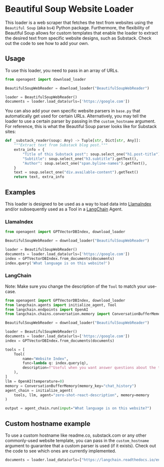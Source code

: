 # Beautiful Soup Website Loader

This loader is a web scraper that fetches the text from websites using the `Beautiful Soup` (aka `bs4`) Python package. Furthermore, the flexibility of Beautiful Soup allows for custom templates that enable the loader to extract the desired text from specific website designs, such as Substack. Check out the code to see how to add your own.

## Usage

To use this loader, you need to pass in an array of URLs.

```python
from openagent import download_loader

BeautifulSoupWebReader = download_loader("BeautifulSoupWebReader")

loader = BeautifulSoupWebReader()
documents = loader.load_data(urls=['https://google.com'])
```

You can also add your own specific website parsers in `base.py` that automatically get used for certain URLs. Alternatively, you may tell the loader to use a certain parser by passing in the `custom_hostname` argument. For reference, this is what the Beautiful Soup parser looks like for Substack sites:

```python
def _substack_reader(soup: Any) -> Tuple[str, Dict[str, Any]]:
    """Extract text from Substack blog post."""
    extra_info = {
        "Title of this Substack post": soup.select_one("h1.post-title").getText(),
        "Subtitle": soup.select_one("h3.subtitle").getText(),
        "Author": soup.select_one("span.byline-names").getText(),
    }
    text = soup.select_one("div.available-content").getText()
    return text, extra_info
```

## Examples

This loader is designed to be used as a way to load data into [LlamaIndex](https://github.com/jerryjliu/gpt_index/tree/main/gpt_index) and/or subsequently used as a Tool in a [LangChain](https://github.com/hwchase17/langchain) Agent.

### LlamaIndex

```python
from openagent import GPTVectorDBIndex, download_loader

BeautifulSoupWebReader = download_loader("BeautifulSoupWebReader")

loader = BeautifulSoupWebReader()
documents = loader.load_data(urls=['https://google.com'])
index = GPTVectorDBIndex.from_documents(documents)
index.query('What language is on this website?')
```

### LangChain

Note: Make sure you change the description of the `Tool` to match your use-case.

```python
from openagent import GPTVectorDBIndex, download_loader
from langchain.agents import initialize_agent, Tool
from langchain.endpoints import OpenAI
from langchain.chains.conversation.memory import ConversationBufferMemory

BeautifulSoupWebReader = download_loader("BeautifulSoupWebReader")

loader = BeautifulSoupWebReader()
documents = loader.load_data(urls=['https://google.com'])
index = GPTVectorDBIndex.from_documents(documents)

tools = [
    Tool(
        name="Website Index",
        func=lambda q: index.query(q),
        description=f"Useful when you want answer questions about the text on websites.",
    ),
]
llm = OpenAI(temperature=0)
memory = ConversationBufferMemory(memory_key="chat_history")
agent_chain = initialize_agent(
    tools, llm, agent="zero-shot-react-description", memory=memory
)

output = agent_chain.run(input="What language is on this website?")
```

## Custom hostname example

To use a custom hostname like readme.co, substack.com or any other commonly-used website template, you can pass in the `custom_hostname` argument to guarantee that a custom parser is used (if it exists). Check out the code to see which ones are currently implemented.

```python
documents = loader.load_data(urls=["https://langchain.readthedocs.io/en/latest/"], custom_hostname="readthedocs.io")
```
